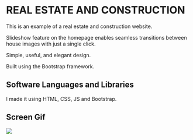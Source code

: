 <h1> REAL ESTATE AND CONSTRUCTION </h1>

This is an example of a real estate and construction website.

Slideshow feature on the homepage enables seamless transitions between house images with just a single click.

Simple, useful, and elegant design.

Built using the Bootstrap framework.

<h2> Software Languages and Libraries </h2>

I made it using HTML, CSS, JS and Bootstrap.

<h2> Screen Gif </h2>

![](gestate.gif)

